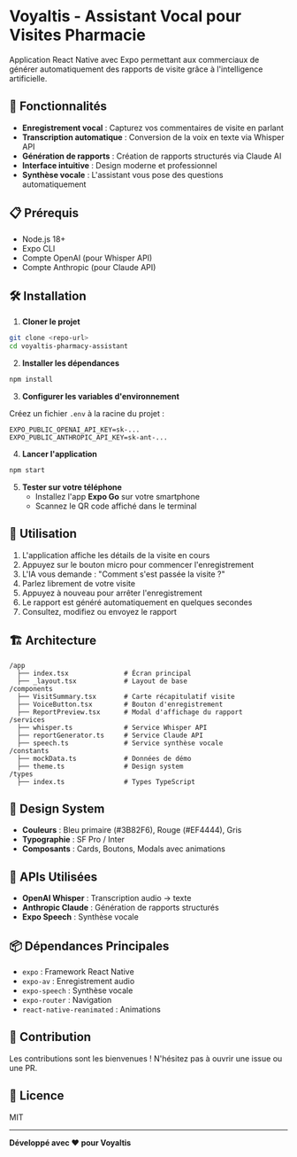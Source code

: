 # Voyaltis - Assistant Vocal pour Visites Pharmacie

Application React Native avec Expo permettant aux commerciaux de générer automatiquement des rapports de visite grâce à l'intelligence artificielle.

## 🚀 Fonctionnalités

- **Enregistrement vocal** : Capturez vos commentaires de visite en parlant
- **Transcription automatique** : Conversion de la voix en texte via Whisper API
- **Génération de rapports** : Création de rapports structurés via Claude AI
- **Interface intuitive** : Design moderne et professionnel
- **Synthèse vocale** : L'assistant vous pose des questions automatiquement

## 📋 Prérequis

- Node.js 18+
- Expo CLI
- Compte OpenAI (pour Whisper API)
- Compte Anthropic (pour Claude API)

## 🛠 Installation

1. **Cloner le projet**
```bash
git clone <repo-url>
cd voyaltis-pharmacy-assistant
```

2. **Installer les dépendances**
```bash
npm install
```

3. **Configurer les variables d'environnement**

Créez un fichier `.env` à la racine du projet :
```env
EXPO_PUBLIC_OPENAI_API_KEY=sk-...
EXPO_PUBLIC_ANTHROPIC_API_KEY=sk-ant-...
```

4. **Lancer l'application**
```bash
npm start
```

5. **Tester sur votre téléphone**
   - Installez l'app **Expo Go** sur votre smartphone
   - Scannez le QR code affiché dans le terminal

## 📱 Utilisation

1. L'application affiche les détails de la visite en cours
2. Appuyez sur le bouton micro pour commencer l'enregistrement
3. L'IA vous demande : "Comment s'est passée la visite ?"
4. Parlez librement de votre visite
5. Appuyez à nouveau pour arrêter l'enregistrement
6. Le rapport est généré automatiquement en quelques secondes
7. Consultez, modifiez ou envoyez le rapport

## 🏗 Architecture

```
/app
  ├── index.tsx              # Écran principal
  ├── _layout.tsx            # Layout de base
/components
  ├── VisitSummary.tsx       # Carte récapitulatif visite
  ├── VoiceButton.tsx        # Bouton d'enregistrement
  ├── ReportPreview.tsx      # Modal d'affichage du rapport
/services
  ├── whisper.ts             # Service Whisper API
  ├── reportGenerator.ts     # Service Claude API
  ├── speech.ts              # Service synthèse vocale
/constants
  ├── mockData.ts            # Données de démo
  ├── theme.ts               # Design system
/types
  ├── index.ts               # Types TypeScript
```

## 🎨 Design System

- **Couleurs** : Bleu primaire (#3B82F6), Rouge (#EF4444), Gris
- **Typographie** : SF Pro / Inter
- **Composants** : Cards, Boutons, Modals avec animations

## 🔑 APIs Utilisées

- **OpenAI Whisper** : Transcription audio → texte
- **Anthropic Claude** : Génération de rapports structurés
- **Expo Speech** : Synthèse vocale

## 📦 Dépendances Principales

- `expo` : Framework React Native
- `expo-av` : Enregistrement audio
- `expo-speech` : Synthèse vocale
- `expo-router` : Navigation
- `react-native-reanimated` : Animations

## 🤝 Contribution

Les contributions sont les bienvenues ! N'hésitez pas à ouvrir une issue ou une PR.

## 📄 Licence

MIT

---

**Développé avec ❤️ pour Voyaltis**
